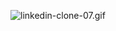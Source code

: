 ![linkedin-clone-07.gif](https://qiita-image-store.s3.ap-northeast-1.amazonaws.com/0/657751/2fe4803c-ae0e-e488-a926-af67e970b99a.gif)
